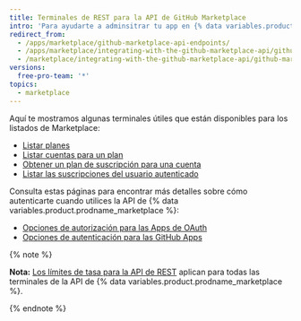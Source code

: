 ```yaml
---
title: Terminales de REST para la API de GitHub Marketplace
intro: 'Para ayudarte a adminsitrar tu app en {% data variables.product.prodname_marketplace %}, utiliza estas terminales de la API de {% data variables.product.prodname_marketplace %}.'
redirect_from:
  - /apps/marketplace/github-marketplace-api-endpoints/
  - /apps/marketplace/integrating-with-the-github-marketplace-api/github-marketplace-rest-api-endpoints/
  - /marketplace/integrating-with-the-github-marketplace-api/github-marketplace-rest-api-endpoints
versions:
  free-pro-team: '*'
topics:
  - marketplace
---
```




Aquí te mostramos algunas terminales útiles que están disponibles para los listados de Marketplace:

* [Listar planes](/rest/reference/apps#list-plans)
* [Listar cuentas para un plan](/rest/reference/apps#list-accounts-for-a-plan)
* [Obtener un plan de suscripción para una cuenta](/rest/reference/apps#get-a-subscription-plan-for-an-account)
* [Listar las suscripciones del usuario autenticado](/rest/reference/apps#list-subscriptions-for-the-authenticated-user)

Consulta estas páginas para encontrar más detalles sobre cómo autenticarte cuando utilices la API de {% data variables.product.prodname_marketplace %}:

* [Opciones de autorización para las Apps de OAuth](/apps/building-oauth-apps/authorizing-oauth-apps/)
* [Opciones de autenticación para las GitHub Apps](/apps/building-github-apps/authenticating-with-github-apps/)

{% note %}

**Nota:** [Los límites de tasa para la API de REST](/rest#rate-limiting) aplican para todas las terminales de la API de {% data variables.product.prodname_marketplace %}.

{% endnote %}
